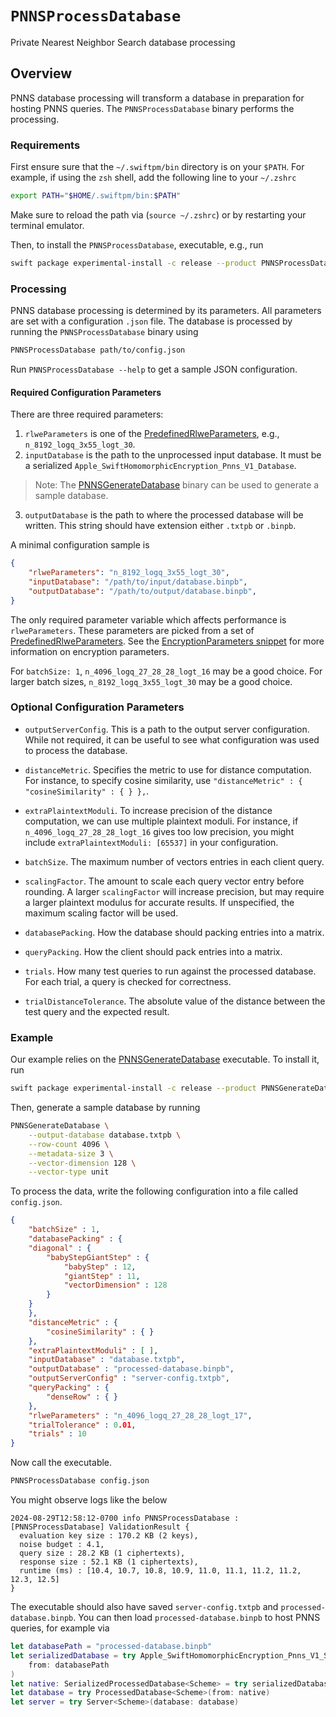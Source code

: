# ``PNNSProcessDatabase``

Private Nearest Neighbor Search database processing

## Overview
PNNS database processing will transform a database in preparation for hosting PNNS queries.
The `PNNSProcessDatabase` binary performs the processing.

### Requirements
First ensure sure that the `~/.swiftpm/bin` directory is on your `$PATH`.
For example, if using the `zsh` shell, add the following line to your `~/.zshrc`
```sh
export PATH="$HOME/.swiftpm/bin:$PATH"
```
Make sure to reload the path via (`source ~/.zshrc`) or by restarting your terminal emulator.

Then, to install the `PNNSProcessDatabase`, executable, e.g., run
```sh
swift package experimental-install -c release --product PNNSProcessDatabase
```

### Processing
PNNS database processing is determined by its parameters.
All parameters are set with a configuration `.json` file.
The database is processed by running the `PNNSProcessDatabase` binary using
```sh
PNNSProcessDatabase path/to/config.json
```

Run `PNNSProcessDatabase --help` to get a sample JSON configuration.

#### Required Configuration Parameters

There are three required parameters:
1. `rlweParameters` is one of the [PredefinedRlweParameters](https://swiftpackageindex.com/apple/swift-homomorphic-encryption/main/documentation/homomorphicencryption/predefinedrlweparameters),
e.g., `n_8192_logq_3x55_logt_30`.
2. `inputDatabase` is the path to the unprocessed input database. It must be a
serialized `Apple_SwiftHomomorphicEncryption_Pnns_V1_Database`.

> Note: The [PNNSGenerateDatabase](https://swiftpackageindex.com/apple/swift-homomorphic-encryption/main/documentation/pnnsgeneratedatabase) binary can be used to generate a sample database.

3. `outputDatabase` is the path to where the processed database will be
written. This string should have extension either `.txtpb` or `.binpb`.

A minimal configuration sample is
```json
{
    "rlweParameters": "n_8192_logq_3x55_logt_30",
    "inputDatabase": "/path/to/input/database.binpb",
    "outputDatabase": "/path/to/output/database.binpb",
}
```
The only required parameter variable which affects performance is
`rlweParameters`. These parameters are picked from a set of [PredefinedRlweParameters](https://swiftpackageindex.com/apple/swift-homomorphic-encryption/main/documentation/homomorphicencryption/predefinedrlweparameters).
See the [EncryptionParameters snippet]( https://swiftpackageindex.com/apple/swift-homomorphic-encryption/main/documentation/homomorphicencryption/usingswifthomomorphicencryption#Encryption-Parameters) for more information on encryption parameters.

For `batchSize: 1`, `n_4096_logq_27_28_28_logt_16` may be a good choice.
For larger batch sizes, `n_8192_logq_3x55_logt_30` may be a good choice.

### Optional Configuration Parameters

* `outputServerConfig`. This is a path to the output server configuration. While not required, it can be useful to see what configuration was used to process the database.

* `distanceMetric`. Specifies the metric to use for distance computation. For instance, to specify cosine similarity, use `"distanceMetric" : { "cosineSimilarity" : { } },`.

* `extraPlaintextModuli`. To increase precision of the distance computation, we can use multiple plaintext moduli. For instance, if `n_4096_logq_27_28_28_logt_16` gives too low precision, you might include `extraPlaintextModuli: [65537]` in your configuration.

* `batchSize`. The maximum number of vectors entries in each client query.

* `scalingFactor`. The amount to scale each query vector entry before rounding. A larger `scalingFactor` will increase precision, but may require a larger plaintext modulus for accurate results. If unspecified, the maximum scaling factor will be used.

* `databasePacking`. How the database should packing entries into a matrix.

* `queryPacking`. How the client should pack entries into a matrix.

* `trials`. How many test queries to run against the processed database.
For each trial, a query is checked for correctness.

* `trialDistanceTolerance`. The absolute value of the distance between the test query and the expected result.

### Example

Our example relies on the [PNNSGenerateDatabase](https://swiftpackageindex.com/apple/swift-homomorphic-encryption/main/documentation/pnnsgeneratedatabase) executable.
To install it, run
```sh
swift package experimental-install -c release --product PNNSGenerateDatabase
```
Then, generate a sample database by running
```sh
PNNSGenerateDatabase \
    --output-database database.txtpb \
    --row-count 4096 \
    --metadata-size 3 \
    --vector-dimension 128 \
    --vector-type unit
```

To process the data, write the following configuration into a file called `config.json`.
```json
{
    "batchSize" : 1,
    "databasePacking" : {
    "diagonal" : {
        "babyStepGiantStep" : {
            "babyStep" : 12,
            "giantStep" : 11,
            "vectorDimension" : 128
        }
    }
    },
    "distanceMetric" : {
        "cosineSimilarity" : { }
    },
    "extraPlaintextModuli" : [ ],
    "inputDatabase" : "database.txtpb",
    "outputDatabase" : "processed-database.binpb",
    "outputServerConfig" : "server-config.txtpb",
    "queryPacking" : {
        "denseRow" : { }
    },
    "rlweParameters" : "n_4096_logq_27_28_28_logt_17",
    "trialTolerance" : 0.01,
    "trials" : 10
}
```

Now call the executable.
```sh
PNNSProcessDatabase config.json
```

You might observe logs like the below
```
2024-08-29T12:58:12-0700 info PNNSProcessDatabase : [PNNSProcessDatabase] ValidationResult {
  evaluation key size : 170.2 KB (2 keys),
  noise budget : 4.1,
  query size : 28.2 KB (1 ciphertexts),
  response size : 52.1 KB (1 ciphertexts),
  runtime (ms) : [10.4, 10.7, 10.8, 10.9, 11.0, 11.1, 11.2, 11.2, 12.3, 12.5]
}
```

The executable should also have saved `server-config.txtpb` and `processed-database.binpb`.
You can then load `processed-database.binpb` to host PNNS queries, for example via

```swift
let databasePath = "processed-database.binpb"
let serializedDatabase = try Apple_SwiftHomomorphicEncryption_Pnns_V1_SerializedProcessedDatabase(
    from: databasePath
)
let native: SerializedProcessedDatabase<Scheme> = try serializedDatabase.native()
let database = try ProcessedDatabase<Scheme>(from: native)
let server = try Server<Scheme>(database: database)
```
